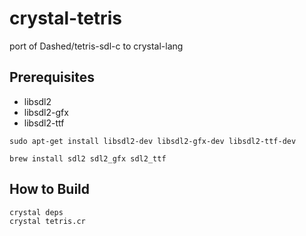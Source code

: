 # crystal-tetris
port of Dashed/tetris-sdl-c to crystal-lang


## Prerequisites
* libsdl2
* libsdl2-gfx
* libsdl2-ttf

```
sudo apt-get install libsdl2-dev libsdl2-gfx-dev libsdl2-ttf-dev
```
```
brew install sdl2 sdl2_gfx sdl2_ttf
```

## How to Build
```
crystal deps
crystal tetris.cr
```
